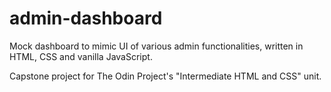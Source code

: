 # admin-dashboard
Mock dashboard to mimic UI of various admin functionalities, written in HTML, CSS and vanilla JavaScript.

Capstone project for The Odin Project's "Intermediate HTML and CSS" unit.
